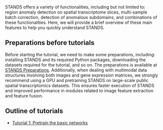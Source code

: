 STANDS offers a variety of functionalities, including but not limited to: region anomaly detection on spatial transcriptome slices, multi-sample batch correction, detection of anomalous subdomains, and combinations of these functionalities. Here, we will provide a brief overview of these main features to help you quickly understand STANDS.


## Preparations before tutorials
Before starting the tutorial, we need to make some preparations, including: installing STANDS and its required Python packages, downloading the datasets required for the tutorial, and so on. The preparations is available at [STANDS Preparations](../start.md). Additionally, when dealing with multimodal data structures involving both images and gene expression matrices, we strongly recommend using a GPU and pretraining STANDS on large-scale public spatial transcriptomics datasets. This ensures faster execution of STANDS and improved performance in modules related to image feature extraction and feature fusion.


## Outline of tutorials
- [Tutorial 1: Pretrain the basic networks](./pretrain.ipynb)

